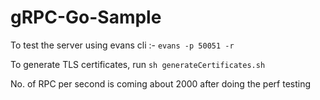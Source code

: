 # gRPC-Go-Sample

To test the server using evans cli :-
`evans -p 50051 -r`


To generate TLS certificates, run `sh generateCertificates.sh`


No. of RPC per second is coming about 2000 after doing the perf testing
